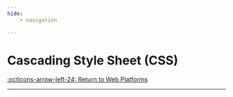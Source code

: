 ```yaml
---
hide:
    - navigation

---
```

# Cascading Style Sheet (CSS)

[:octicons-arrow-left-24: Return to Web Platforms](/Knowledge-Notebook/Platform-Development/02_Web-Platforms/)

---
